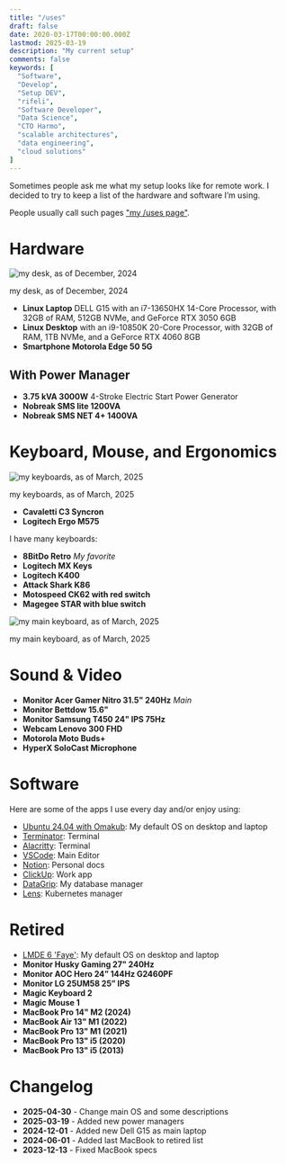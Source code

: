 ```yaml
---
title: "/uses"
draft: false
date: 2020-03-17T00:00:00.000Z
lastmod: 2025-03-19
description: "My current setup"
comments: false
keywords: [
  "Software",
  "Develop",
  "Setup DEV",
  "rifeli",
  "Software Developer",
  "Data Science",
  "CTO Harmo",
  "scalable architectures",
  "data engineering",
  "cloud solutions"
]
---
```


Sometimes people ask me what my setup looks like for remote work. I decided to try to keep a list of the hardware and software I’m using.

People usually call such pages ["my /uses page"](https://uses.tech/).

# Hardware

<img id="image-custom" src="/images/uses/complete-setup.jpg" alt="my desk, as of December, 2024" />
<p id="image-legend">my desk, as of December, 2024</p>

- **Linux Laptop** DELL G15 with an i7-13650HX 14-Core Processor, with 32GB of RAM, 512GB NVMe, and GeForce RTX 3050 6GB
- **Linux Desktop** with an i9-10850K 20-Core Processor, with 32GB of RAM, 1TB NVMe, and a GeForce RTX 4060 8GB
- **Smartphone Motorola Edge 50 5G**

## With Power Manager

- **3.75 kVA 3000W** 4-Stroke Electric Start Power Generator
- **Nobreak SMS lite 1200VA**
- **Nobreak SMS NET 4+ 1400VA**

# Keyboard, Mouse, and Ergonomics

<img id="image-custom" src="/images/uses/keyboards.jpg" alt="my keyboards, as of March, 2025" />
<p id="image-legend">my keyboards, as of March, 2025</p>

- **Cavaletti C3 Syncron**
- **Logitech Ergo M575**

I have many keyboards:

- **8BitDo Retro** *My favorite*
- **Logitech MX Keys**
- **Logitech K400**
- **Attack Shark K86**
- **Motospeed CK62 with red switch**
- **Magegee STAR with blue switch**

<img id="image-custom" src="/images/uses/main-keyboard.jpg" alt="my main keyboard, as of March, 2025" />
<p id="image-legend">my main keyboard, as of March, 2025</p>

# Sound & Video

- **Monitor Acer Gamer Nitro 31.5" 240Hz** *Main*
- **Monitor Bettdow 15.6"**
- **Monitor Samsung T450 24" IPS 75Hz**
- **Webcam Lenovo 300 FHD**
- **Motorola Moto Buds+**
- **HyperX SoloCast Microphone**

# Software

Here are some of the apps I use every day and/or enjoy using:

- [Ubuntu 24.04 with Omakub](https://omakub.org/): My default OS on desktop and laptop
- [Terminator](https://gnome-terminator.readthedocs.io/en/latest/): Terminal
- [Alacritty](https://alacritty.org/index.html): Terminal
- [VSCode](https://code.visualstudio.com/): Main Editor
- [Notion](https://www.notion.so/): Personal docs
- [ClickUp](https://clickup.com/): Work app
- [DataGrip](https://www.jetbrains.com/datagrip/): My database manager
- [Lens](https://k8slens.dev/): Kubernetes manager

# Retired

- [LMDE 6 'Faye'](https://linuxmint.com/download_lmde.php): My default OS on desktop and laptop
- **Monitor Husky Gaming 27" 240Hz**
- **Monitor AOC Hero 24” 144Hz G2460PF**
- **Monitor LG 25UM58 25” IPS**
- **Magic Keyboard 2**
- **Magic Mouse 1**
- **MacBook Pro 14" M2 (2024)**
- **MacBook Air 13" M1 (2022)**
- **MacBook Pro 13" M1 (2021)**
- **MacBook Pro 13" i5 (2020)**
- **MacBook Pro 13" i5 (2013)**

# Changelog

- **2025-04-30** - Change main OS and some descriptions
- **2025-03-19** - Added new power managers
- **2024-12-01** - Added new Dell G15 as main laptop
- **2024-06-01** - Added last MacBook to retired list
- **2023-12-13** - Fixed MacBook specs
